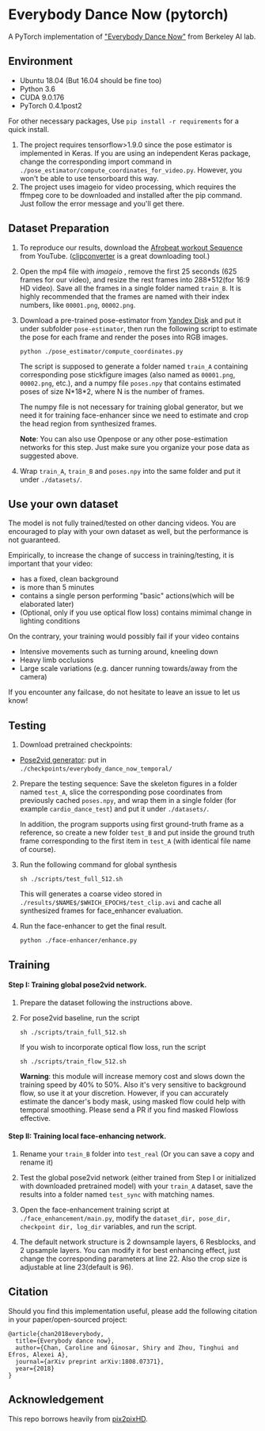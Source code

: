 # Everybody Dance Now (pytorch)
A PyTorch implementation of ["Everybody Dance Now"](https://arxiv.org/abs/1808.07371) from Berkeley AI lab.

## Environment
- Ubuntu     18.04 (But 16.04 should be fine too)
- Python     3.6
- CUDA       9.0.176
- PyTorch    0.4.1post2

For other necessary packages, Use `pip install -r requirements` for a quick install.  
1. The project requires tensorflow>1.9.0 since the pose estimator is implemented in Keras. If you are using an independent Keras package, change the corresponding import command in `./pose_estimator/compute_coordinates_for_video.py`. However, you won't be able to use tensorboard this way.
2. The project uses imageio for video processing, which requires the ffmpeg core to be downloaded and installed after the pip command. Just follow the error message and you'll get there.

## Dataset Preparation
1. To reproduce our results, download the [Afrobeat workout Sequence](https://www.youtube.com/watch?v=kyKNPPQW3bM) from YouTube. ([clipconverter](https://www.clipconverter.cc/) is a great downloading tool.) 

2. Open the mp4 file with _imageio_ , remove the first 25 seconds (625 frames for our video), and resize the rest frames into 288\*512(for 16:9 HD video). Save all the frames in a single folder named `train_B`. It is highly recommended that the frames are named with their index numbers, like `00001.png`, `00002.png`.

3. Download a pre-trained pose-estimator from [Yandex Disk](https://yadi.sk/d/blgmGpDi3PjXvK) and put it under subfolder `pose-estimator`, then run the following script to estimate the pose for each frame and render the poses into RGB images. 

    `python ./pose_estimator/compute_coordinates.py`

    The script is supposed to generate a folder named `train_A` containing corresponding pose stickfigure images (also named as `00001.png`, `00002.png`, etc.), and a numpy file `poses.npy` that contains estimated poses of size N\*18\*2, where N is the number of frames. 

    The numpy file is not necessary for training global generator, but we need it for training face-enhancer since we need to estimate and crop the head region from synthesized frames.

    __Note__: You can also use Openpose or any other pose-estimation networks for this step. Just make sure you organize your pose data as suggested above.

4. Wrap `train_A`, `train_B` and `poses.npy` into the same folder and put it under `./datasets/`.

## Use your own dataset
The model is not fully trained/tested on other dancing videos. You are encouraged to play with your own dataset as well, but the performance is not guaranteed.

Empirically, to increase the change of success in training/testing, it is important that your video:
- has a fixed, clean background
- is more than 5 minutes
- contains a single person performing "basic" actions(which will be elaborated later)
- (Optional, only if you use optical flow loss) contains mimimal change in lighting conditions

On the contrary, your training would possibly fail if your video contains
- Intensive movements such as turning around, kneeling down
- Heavy limb occlusions 
- Large scale variations (e.g. dancer running towards/away from the camera)

If you encounter any failcase, do not hesitate to leave an issue to let us know!

## Testing
1. Download pretrained checkpoints:
- [Pose2vid generator](https://yadi.sk/d/gpKvisk8uLuUyA): put in `./checkpoints/everybody_dance_now_temporal/`

2. Prepare the testing sequence: Save the skeleton figures in a folder named `test_A`, slice the corresponding pose coordinates from previously cached `poses.npy`, and wrap them in a single folder (for example `cardio_dance_test`) and put it under `./datasets/`.

   In addition, the program supports using first ground-truth frame as a reference, so create a new folder `test_B` and put inside the ground truth frame corresponding to the first item in `test_A` (with identical file name of course).

3. Run the following command for global synthesis 

    `sh ./scripts/test_full_512.sh`
    
   This will generates a coarse video stored in `./results/$NAME$/$WHICH_EPOCH$/test_clip.avi` and cache all synthesized frames for face_enhancer evaluation.
 
4. Run the face-enhancer to get the final result.

    `python ./face-enhancer/enhance.py`

## Training
#### Step I: Training global pose2vid network.
1. Prepare the dataset following the instructions above. 

2. For pose2vid baseline, run the script 

   `sh ./scripts/train_full_512.sh` 
    
   If you wish to incorporate optical flow loss, run the script

   `sh ./scripts/train_flow_512.sh`
    
   __Warning__: this module will increase memory cost and slows down the training speed by 40% to 50%. Also it's very sensitive to background flow, so use it at your discretion. However, if you can accurately estimate the dancer's body mask, using masked flow could help with temporal smoothing. Please send a PR if you find masked Flowloss effective.

#### Step II: Training local face-enhancing network.
1. Rename your `train_B` folder into `test_real` (Or you can save a copy and rename it)

2. Test the global pose2vid network (either trained from Step I or initialized with downloaded pretrained model) with your `train_A` dataset, save the results into a folder named `test_sync` with matching names.

3. Open the face-enhancement training script at `./face_enhancement/main.py`, modify the `dataset_dir, pose_dir, checkpoint dir, log_dir` variables, and run the script.

4. The default network structure is 2 downsample layers, 6 Resblocks, and 2 upsample layers. You can modify it for best enhancing effect, just change the corresponding parameters at line 22. Also the crop size is adjustable at line 23(default is 96).

## Citation
Should you find this implementation useful, please add the following citation in your paper/open-sourced project:
```
@article{chan2018everybody,
  title={Everybody dance now},
  author={Chan, Caroline and Ginosar, Shiry and Zhou, Tinghui and Efros, Alexei A},
  journal={arXiv preprint arXiv:1808.07371},
  year={2018}
}
```

## Acknowledgement
This repo borrows heavily from [pix2pixHD](https://github.com/NVIDIA/pix2pixHD).
